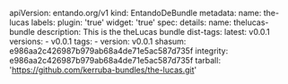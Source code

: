 apiVersion: entando.org/v1
kind: EntandoDeBundle
metadata:
  name: the-lucas
  labels:
    plugin: 'true'
    widget: 'true'
spec:
  details:
    name: thelucas-bundle
    description: This is the theLucas bundle
    dist-tags:
      latest: v0.0.1
    versions:
      - v0.0.1
  tags:
    - version: v0.0.1
      shasum: e986aa2c426987b979ab68a4de71e5ac587d735f
      integrity: e986aa2c426987b979ab68a4de71e5ac587d735f
      tarball: 'https://github.com/kerruba-bundles/the-lucas.git'

